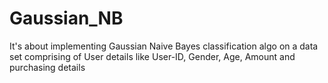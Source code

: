 # Gaussian_NB
It's about implementing Gaussian Naive Bayes classification algo on a data set comprising of User details like User-ID, Gender, Age, Amount and purchasing details
